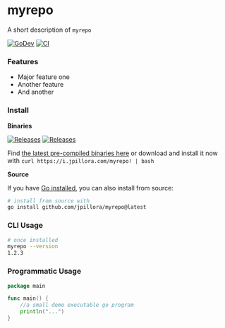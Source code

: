 # myrepo

A short description of `myrepo`

[![GoDev](https://img.shields.io/static/v1?label=godoc&message=reference&color=00add8)](https://pkg.go.dev/github.com/jpillora/myrepo)
[![CI](https://github.com/jpillora/myrepo/workflows/CI/badge.svg)](https://github.com/jpillora/myrepo/actions?workflow=CI)

### Features

* Major feature one
* Another feature
* And another

### Install

**Binaries**

[![Releases](https://img.shields.io/github/release/jpillora/myrepo.svg)](https://github.com/jpillora/myrepo/releases)
[![Releases](https://img.shields.io/github/downloads/jpillora/myrepo/total.svg)](https://github.com/jpillora/myrepo/releases)

Find [the latest pre-compiled binaries here](https://github.com/jpillora/myrepo/releases/latest)  or download and install it now with `curl https://i.jpillora.com/myrepo! | bash`

**Source**

If you have [Go installed](https://jpillora.com/dotfiles/bin/install-go), you can also install from source:

```sh
# install from source with
go install github.com/jpillora/myrepo@latest
```

### CLI Usage

```sh
# once installed
myrepo --version
1.2.3
```


### Programmatic Usage

```go
package main

func main() {
	//a small demo executable go program
	println("...")
}
```
